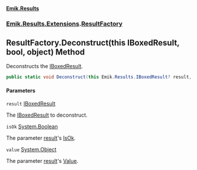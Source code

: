 #### [Emik.Results](index.md 'index')
### [Emik.Results.Extensions](Emik.Results.Extensions.md 'Emik.Results.Extensions').[ResultFactory](ResultFactory.md 'Emik.Results.Extensions.ResultFactory')

## ResultFactory.Deconstruct(this IBoxedResult, bool, object) Method

Deconstructs the [IBoxedResult](IBoxedResult.md 'Emik.Results.IBoxedResult').

```csharp
public static void Deconstruct(this Emik.Results.IBoxedResult? result, out bool isOk, out object value);
```
#### Parameters

<a name='Emik.Results.Extensions.ResultFactory.Deconstruct(thisEmik.Results.IBoxedResult,bool,object).result'></a>

`result` [IBoxedResult](IBoxedResult.md 'Emik.Results.IBoxedResult')

The [IBoxedResult](IBoxedResult.md 'Emik.Results.IBoxedResult') to deconstruct.

<a name='Emik.Results.Extensions.ResultFactory.Deconstruct(thisEmik.Results.IBoxedResult,bool,object).isOk'></a>

`isOk` [System.Boolean](https://docs.microsoft.com/en-us/dotnet/api/System.Boolean 'System.Boolean')

The parameter [result](ResultFactory.Deconstruct(IBoxedResult,bool&,object&).md#Emik.Results.Extensions.ResultFactory.Deconstruct(thisEmik.Results.IBoxedResult,bool,object).result 'Emik.Results.Extensions.ResultFactory.Deconstruct(this Emik.Results.IBoxedResult, bool, object).result')'s [IsOk](IBoxedResult.IsOk.md 'Emik.Results.IBoxedResult.IsOk').

<a name='Emik.Results.Extensions.ResultFactory.Deconstruct(thisEmik.Results.IBoxedResult,bool,object).value'></a>

`value` [System.Object](https://docs.microsoft.com/en-us/dotnet/api/System.Object 'System.Object')

The parameter [result](ResultFactory.Deconstruct(IBoxedResult,bool&,object&).md#Emik.Results.Extensions.ResultFactory.Deconstruct(thisEmik.Results.IBoxedResult,bool,object).result 'Emik.Results.Extensions.ResultFactory.Deconstruct(this Emik.Results.IBoxedResult, bool, object).result')'s [Value](IBoxedResult.Value.md 'Emik.Results.IBoxedResult.Value').